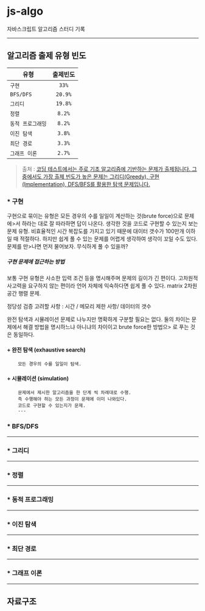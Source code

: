 # js-algo
자바스크립트 알고리즘 스터디 기록
___
## 알고리즘 출제 유형 빈도
| 유형 | 출제빈도 |
|---|:---:|
| `구현` | `33%` |
| `BFS/DFS` | `20.9%` |
| `그리디` | `19.8%` |
| `정렬` | `8.2%` |
| `동적 프로그래밍` | `8.2%` |
| `이진 탐색` | `3.8%` |
| `최단 경로` | `3.3%` |
| `그래프 이론` | `2.7%` |


> 출처 : [코딩 테스트에서는 주로 기초 알고리즘에 기반하는 문제가 출제됩니다.
그중에서도 가장 출제 빈도가 높은 문제는 그리디(Greedy), 구현(Implementation), DFS/BFS를 활용한 탐색 문제입니다.](https://realhanbit.co.kr/channel/category/category_view.html?cms_code=CMS7793635735)

### * 구현
구현으로 묶이는 유형은 모든 경우의 수를 일일이 계산하는 것(brute force)으로 문제에>서 하라는 대로 잘 따라하면 답이 나온다. 생각한 것을 코드로 구현할 수 있는지 보는 문제 유형.
 비효율적인 시간 복잡도를 가지고 있기 때문에 대이터 갯수가 100만개 이하일 때 적절하다. 하지만 쉽게 풀 수 있는 문제를 어렵게 생각하여 생각이 꼬일 수도 있다. 문제를 만>나면 먼저 물어보자. 무식하게 풀 수 있을까?

##### 구현 문제에 접근하는 방법
보통 구현 유형은 사소한 입력 조건 등을 명시해주며 문제의 길이가 긴 편이다.
고차원적 사고력을 요구하지 않는 편이라 언어 자체에 익숙하다면 쉽게 풀 수 있다.
 matrix 2차원 공간 행렬 문제.

 정당성 검증
고려할 사항 : 시간 / 메모리 제한 사항/ 데이터의 갯수

완전 탐색과 시뮬레이션 문제로 나누지만 명확하게 구분할 필요는 없다.
둘의 차이는 문제에서 해결 방법을 명시하느냐 아니냐의 차이이고 brute force한 방법으>
로 푸는 것은 동일하다.
#### + 완전 탐색 (exhaustive search)
        모든 경우의 수를 일일이 탐색.
#### + 시뮬레이션 (simulation)
        문제에서 제시한 알고리즘을 한 단계 씩 차례대로 수행.   
        즉 수행해야 하는 모든 과정이 문제에 이미 나와있다.    
        코드로 구현할 수 있는지가 문제.
        ---
### * BFS/DFS

---
### * 그리디
---
### * 정렬
---
### * 동적 프로그래밍
---
### * 이진 탐색
---
### * 최단 경로
---
### * 그래프 이론
---


## 자료구조
  ##
                           
